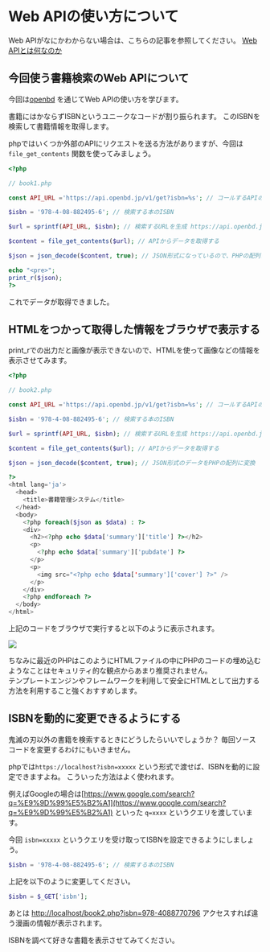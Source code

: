 # Web APIの使い方について

Web APIがなにかわからない場合は、こちらの記事を参照してください。
[Web APIとは何なのか](https://qiita.com/NagaokaKenichi/items/df4c8455ab527aeacf02)

## 今回使う書籍検索のWeb APIについて

今回は[openbd](https://openbd.jp) を通じてWeb APIの使い方を学びます。

書籍にはかならずISBNというユニークなコードが割り振られます。
このISBNを検索して書籍情報を取得します。


phpではいくつか外部のAPIにリクエストを送る方法がありますが、今回は `file_get_contents` 関数を使ってみましょう。

```php
<?php

// book1.php

const API_URL ='https://api.openbd.jp/v1/get?isbn=%s'; // コールするAPIのベースとなるURLを定数で定義

$isbn = '978-4-08-882495-6'; // 検索する本のISBN

$url = sprintf(API_URL, $isbn); // 検索するURLを生成 https://api.openbd.jp/v1/get?isbn=978-4-08-882495-6

$content = file_get_contents($url); // APIからデータを取得する

$json = json_decode($content, true); // JSON形式になっているので、PHPの配列に変換

echo "<pre>";
print_r($json);
?>
```

これでデータが取得できました。

## HTMLをつかって取得した情報をブラウザで表示する

print_rでの出力だと画像が表示できないので、HTMLを使って画像などの情報を表示させてみます。


```php
<?php

// book2.php

const API_URL ='https://api.openbd.jp/v1/get?isbn=%s'; // コールするAPIのベースとなるURL

$isbn = '978-4-08-882495-6'; // 検索する本のISBN

$url = sprintf(API_URL, $isbn); // 検索するURLを生成 https://api.openbd.jp/v1/get?isbn=978-4-08-882495-6

$content = file_get_contents($url); // APIからデータを取得する

$json = json_decode($content, true); // JSON形式のデータをPHPの配列に変換

?>
<html lang='ja'>
  <head>
    <title>書籍管理システム</title>
  </head>
  <body>
    <?php foreach($json as $data) : ?>
    <div>
      <h2><?php echo $data['summary']['title'] ?></h2>
      <p>
        <?php echo $data['summary']['pubdate'] ?>
      </p>
      <p>
        <img src="<?php echo $data['summary']['cover'] ?>" />
      </p>
    </div>
    <?php endforeach ?>
  </body>
</html>
```

上記のコードをブラウザで実行すると以下のように表示されます。

![](/images/img1.png)

<p class="alert">
ちなみに最近のPHPはこのようにHTMLファイルの中にPHPのコードの埋め込むようなことはセキュリティ的な観点からあまり推奨されません。  <br>
テンプレートエンジンやフレームワークを利用して安全にHTMLとして出力する方法を利用すること強くおすすめします。
</p>


## ISBNを動的に変更できるようにする

鬼滅の刃以外の書籍を検索するときにどうしたらいいでしょうか？
毎回ソースコードを変更するわけにもいきません。


phpでは`https://localhost?isbn=xxxxx` という形式で渡せば、ISBNを動的に設定できますよね。
こういった方法はよく使われます。

例えばGoogleの場合は[https://www.google.com/search?q=%E9%9D%99%E5%B2%A1](https://www.google.com/search?q=%E9%9D%99%E5%B2%A1) といった `q=xxxx` というクエリを渡しています。


今回 `isbn=xxxxx` というクエリを受け取ってISBNを設定できるようにしましょう。

```php
$isbn = '978-4-08-882495-6'; // 検索する本のISBN
```

上記を以下のように変更してください。


```php
$isbn = $_GET['isbn'];
```

あとは [http://localhost/book2.php?isbn=978-4088770796](http://localhost/book2.php?isbn=978-4088770796) アクセスすれば違う漫画の情報が表示されます。

ISBNを調べて好きな書籍を表示させてみてください。




